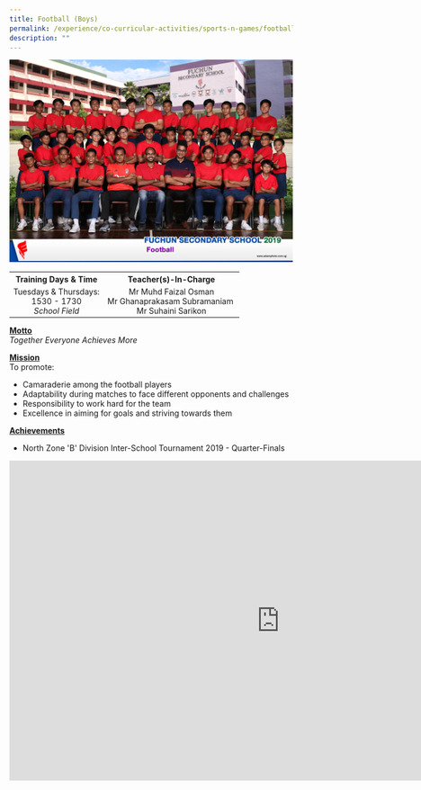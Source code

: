 ```yaml
---
title: Football (Boys)
permalink: /experience/co-curricular-activities/sports-n-games/football-boys/
description: ""
---
```

<img src="/images/fb1.jpeg">
<table>
<tbody>
<tr>
<th style="text-align: center;">Training Days &amp; Time</th>
<th style="text-align: center;">Teacher(s)-In-Charge</th>
</tr>
<tr>
<td style="text-align: center;">
<div>Tuesdays &amp; Thursdays:</div>
<div>1530 - 1730</div>
<div><em>School Field</em></div>
</td>
<td style="text-align: center;">
<div>Mr Muhd Faizal Osman</div>
<div>
<div>Mr Ghanaprakasam Subramaniam&nbsp;</div>
<div>Mr Suhaini Sarikon</div>
</div>
</td>
</tr>
</tbody>
</table>
<p><strong><u>Motto<br /></u></strong><em>Together Everyone Achieves More</em></p>
<p><strong><u>Mission<br /></u></strong>To promote:</p>
<ul>
<li>Camaraderie among the football players</li>
<li>Adaptability during matches to face different opponents and challenges</li>
<li>Responsibility to work hard for the team</li>
<li>Excellence in aiming for goals and striving towards them</li>
</ul>
<p><strong><u>Achievements</u></strong></p>
<ul>
<li>North Zone 'B' Division Inter-School Tournament 2019 - Quarter-Finals</li>
</ul>
<iframe src="https://docs.google.com/presentation/d/e/2PACX-1vRD_0C7Kk-2QmP4xzAte_BztEvxCb00WihIxWJtwCwha_6tJn-LaqvAlgibGM4bF0lMbGWGQJDRYaED/embed?start=false&loop=false&delayms=10000" frameborder="0" width="960" height="569" allowfullscreen="true"></iframe>